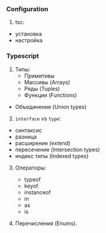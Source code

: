 ### Configuration

1. tsc:
  * установка
  * настройка

### Typescript

1. Типы:
	* Примитивы
	* Массивы (Arrays)
	* Ряды (Tuples)
	* Функции (Functions)
  * Объединение (Union types)

2. `interface` vs `type`:
  * синтаксис
  * разница
  * расширение (extend)
  * пересечение (Intersection types)
  * индекс типы (Indexed types)

3. Операторы:
	* typeof 
	* keyof
	* instanceof
	* in
	* as
	* is

4. Перечисления (Enums).
